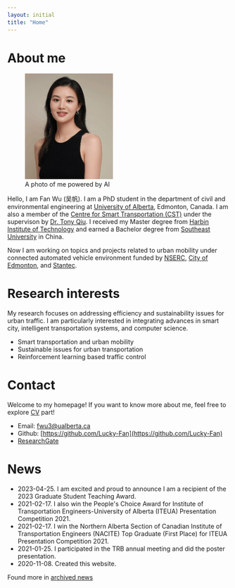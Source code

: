 ```yaml
---
layout: initial
title: "Home"
---
```


# About me

<figure class="right">
  <img src="assets/images/fan1.png" width="200" alt="My portrait"/>
  <figcaption>A photo of me powered by AI</figcaption>
</figure>

Hello, I am Fan Wu (吴帆). I am a PhD student in the department of civil and environmental engineering at [University of Alberta](https://www.ualberta.ca/), Edmonton, Canada. I am also a member of the [Centre for Smart Transportation (CST)](https://www.ualberta.ca/engineering/research/groups/smart-transportation/) under the supervison by [Dr. Tony Qiu](https://www.ualberta.ca/engineering/research/groups/smart-transportation/people/faculty-and-staff/tony-qiu/index.html). I received my Master degree from [Harbin Institute of Technology](https://www.hit.edu.cn/) and earned a Bachelor degree from [Southeast University](https://www.seu.edu.cn/) in China. 

Now I am working on topics and projects related to urban mobility under connected automated vehicle environment funded by [NSERC](https://www.nserc-crsng.gc.ca/), [City of Edmonton](https://www.edmonton.ca/), and [Stantec](https://www.stantec.com/en).


# Research interests
My research focuses on addressing efficiency and sustainability issues for urban traffic. I am particularly interested in integrating advances in smart city, intelligent transportation systems, and computer science.
- Smart transportation and urban mobility 
- Sustainable issues for urban transportation
- Reinforcement learning based traffic control


# Contact
Welcome to my homepage! If you want to know more about me, feel free to explore [CV](_pages/CV.md) part! 
- Email: [fwu3@ualberta.ca](mailto:fwu3@ualberta.ca)
- Github: [https://github.com/Lucky-Fan](https://github.com/Lucky-Fan)
- [ResearchGate](https://www.researchgate.net/profile/Fan_Wu33)


# News
- 2023-04-25. I am excited and proud to announce I am a recipient of the 2023 Graduate Student Teaching Award.
- 2021-02-17. I also win the People's Choice Award for Institute of Transportation Engineers-University of Alberta (ITEUA) Presentation Competition 2021.   
- 2021-02-17. I win the Northern Alberta Section of Canadian Institute of Transportation Engineers (NACITE) Top Graduate (First Place) for ITEUA Presentation Competition 2021.
- 2021-01-25. I participated in the TRB annual meeting and did the poster presentation.
- 2020-11-08. Created this website.

Found more in [archived news](_posts/2020-11-08-archived-news.md) 

